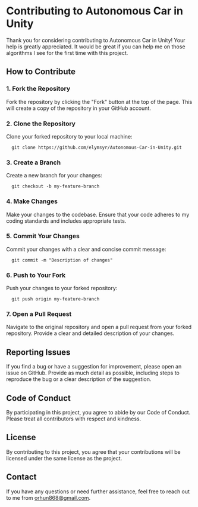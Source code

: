 # Contributing to Autonomous Car in Unity

Thank you for considering contributing to Autonomous Car in Unity! Your help is greatly appreciated. It would be great if you can help me on those algorithms I see for the first time with this project.

## How to Contribute

### 1. Fork the Repository

Fork the repository by clicking the "Fork" button at the top of the page. This will create a copy of the repository in your GitHub account.

### 2. Clone the Repository

Clone your forked repository to your local machine:
```
  git clone https://github.com/elymsyr/Autonomous-Car-in-Unity.git
```

### 3. Create a Branch
Create a new branch for your changes:
```
  git checkout -b my-feature-branch
```

### 4. Make Changes
Make your changes to the codebase. Ensure that your code adheres to my coding standards and includes appropriate tests.

### 5. Commit Your Changes
Commit your changes with a clear and concise commit message:
```
  git commit -m "Description of changes"
```

### 6. Push to Your Fork
Push your changes to your forked repository:
```
  git push origin my-feature-branch
```

### 7. Open a Pull Request
Navigate to the original repository and open a pull request from your forked repository. Provide a clear and detailed description of your changes.

## Reporting Issues
If you find a bug or have a suggestion for improvement, please open an issue on GitHub. Provide as much detail as possible, including steps to reproduce the bug or a clear description of the suggestion.

## Code of Conduct
By participating in this project, you agree to abide by our Code of Conduct. Please treat all contributors with respect and kindness.

## License
By contributing to this project, you agree that your contributions will be licensed under the same license as the project.

## Contact
If you have any questions or need further assistance, feel free to reach out to me from orhun868@gmail.com.